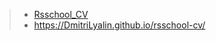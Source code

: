 
> - [Rsschool_CV](https://DmitriLyalin.github.io/rsschool-cv/cv)
> - https://DmitriLyalin.github.io/rsschool-cv/
